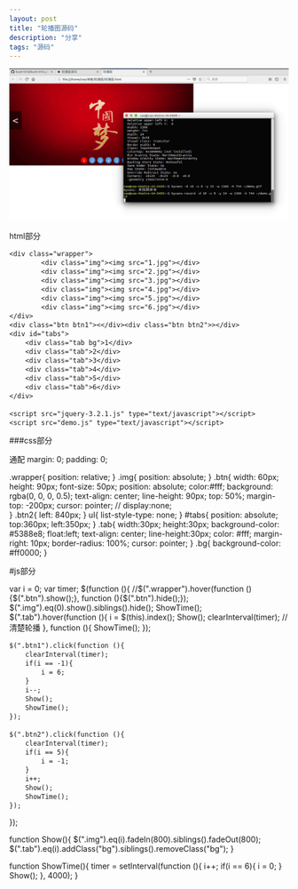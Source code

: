 ```yaml
---
layout: post
title: "轮播图源码"
description: "分享"
tags: "源码"
---
```



![alt text](/pic/lunbotu/demo.gif)


﻿html部分


	<div class="wrapper">
			<div class="img"><img src="1.jpg"></div>
			<div class="img"><img src="2.jpg"></div>
			<div class="img"><img src="3.jpg"></div>
			<div class="img"><img src="4.jpg"></div>
			<div class="img"><img src="5.jpg"></div>
			<div class="img"><img src="6.jpg"></div>
	</div>
	<div class="btn btn1"><</div><div class="btn btn2">></div>
	<div id="tabs">
		<div class="tab bg">1</div>
		<div class="tab">2</div>
		<div class="tab">3</div>
		<div class="tab">4</div>
		<div class="tab">5</div>
		<div class="tab">6</div>
	</div>

	<script src="jquery-3.2.1.js" type="text/javascript"></script>
	<script src="demo.js" type="text/javascript"></script>

</body>
</html>



###css部分

通配
margin: 0;
padding: 0;

.wrapper{
	position: relative;
}
.img{
	position: absolute;
}
.btn{
	width: 60px;
	height: 90px;
	font-size: 50px;
	position: absolute;
	color:#fff;
	background: rgba(0, 0, 0, 0.5);
	text-align: center;
	line-height: 90px;
	top: 50%;
	margin-top: -200px;
	cursor: pointer;
//	display:none;  
}
.btn2{
	left: 840px;
}
ul{
	list-style-type: none;
}
 #tabs{
	position: absolute;
	top:360px;
	left:350px;
}
.tab{
	width:30px;
	height:30px;
	background-color: #5388e8;
	float:left;
	text-align: center;
	line-height:30px;
	color: #fff;
	margin-right: 10px;
	border-radius: 100%;
	cursor: pointer;
}
.bg{
	background-color: #ff0000;
}


#js部分

var i = 0;
var timer;
$(function (){
	//$(".wrapper").hover(function (){$(".btn").show();}, function (){$(".btn").hide();});
	$(".img").eq(0).show().siblings().hide();
	ShowTime();
	$(".tab").hover(function (){
		i = $(this).index();
		Show();
		clearInterval(timer); //清楚轮播
	}, function (){
		ShowTime();
	});

	$(".btn1").click(function (){
		clearInterval(timer);
		if(i == -1){
			i = 6;
		}
		i--;
		Show();
		ShowTime();
	});

	$(".btn2").click(function (){
		clearInterval(timer);
		if(i == 5){
			i = -1;
		}
		i++;
		Show();
		ShowTime();
	});
});


function Show(){
	$(".img").eq(i).fadeIn(800).siblings().fadeOut(800);
	$(".tab").eq(i).addClass("bg").siblings().removeClass("bg");
}

function ShowTime(){
	timer = setInterval(function (){
		i++;
		if(i == 6){
			i = 0;
		}
		Show();
	}, 4000);
}
